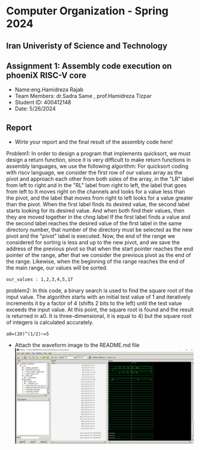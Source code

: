 Computer Organization - Spring 2024
==============================================================
## Iran Univeristy of Science and Technology
## Assignment 1: Assembly code execution on phoeniX RISC-V core

- Name:eng.Hamidreza Rajab
- Team Members: dr.Sadra Same , prof.Hamidreza Tizpar
- Student ID: 400412148
- Date: 5/26/2024

## Report

- Wirte your report and the final result of the assembly code here!

Problem1:
    In order to design a program that implements quicksort, we must design a return function, since it is very difficult to make return functions in assembly languages, we use the following algorithm:
    For quicksort coding with riscv language, we consider the first row of our values array as the pivot and approach each other from both sides of the array, in the "LR" label from left to right and in the "RL" label from right to left, the label that goes from left to It moves right on the channels and looks for a value less than the pivot, and the label that moves from right to left looks for a value greater than the pivot. When the first label finds its desired value, the second label starts looking for its desired value. And when both find their values, then they are moved together in the chng label
    If the first label finds a value and the second label reaches the desired value of the first label in the same directory number, that number of the directory must be selected as the new pivot and the "pivot" label is executed.
    Now, the end of the range we considered for sorting is less and up to the new pivot, and we save the address of the previous pivot so that when the start pointer reaches the end pointer of the range, after that we consider the previous pivot as the end of the range. 
    Likewise, when the beginning of the range reaches the end of the main range, our values will be sorted.

    our_values : 1,2,3,4,5,17




problem2:
    In this code, a binary search is used to find the square root of the input value. The algorithm starts with an initial test value of 1 and iteratively increments it by a factor of 4 (shifts 2 bits to the left) until the test value exceeds the input value. At this point, the square root is found and the result is returned in a0. It is three-dimensional, it is equal to 4) but the square root of integers is calculated accurately.

    a0=(20)^(1/2)~=5

- Attach the waveform image to the README.md file
![Result](Result2.jpg)
